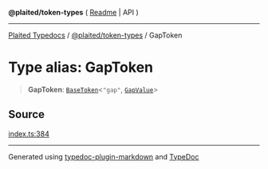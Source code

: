 **@plaited/token-types** ( [Readme](../README.md) \| API )

***

[Plaited Typedocs](../../../modules.md) / [@plaited/token-types](../modules.md) / GapToken

# Type alias: GapToken

> **GapToken**: [`BaseToken`](BaseToken.md)\<`"gap"`, [`GapValue`](GapValue.md)\>

## Source

[index.ts:384](https://github.com/plaited/plaited/blob/b0dd907/libs/token-types/src/index.ts#L384)

***

Generated using [typedoc-plugin-markdown](https://www.npmjs.com/package/typedoc-plugin-markdown) and [TypeDoc](https://typedoc.org/)
